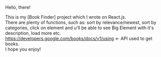 Hello, there!

This is my [Book Finder] project which I wrote on React.js.<br>
There are plenty of functions, such as: sort by relevance/newest, sort by categories, click on element and u'll be able to see Big Element with it's description, load more etc.<br>
https://developers.google.com/books/docs/v1/using <- API used to get books.<br>
I hope you enjoy!
